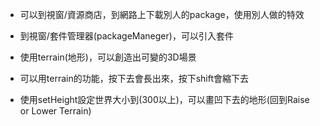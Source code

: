 * 可以到視窗/資源商店，到網路上下載別人的package，使用別人做的特效
* 到視窗/套件管理器(packageManeger)，可以引入套件





* 使用terrain(地形)，可以創造出可變的3D場景
* 可以用terrain的功能，按下去會長出來，按下shift會縮下去
* 使用setHeight設定世界大小到(300以上)，可以畫凹下去的地形(回到Raise or Lower Terrain)

